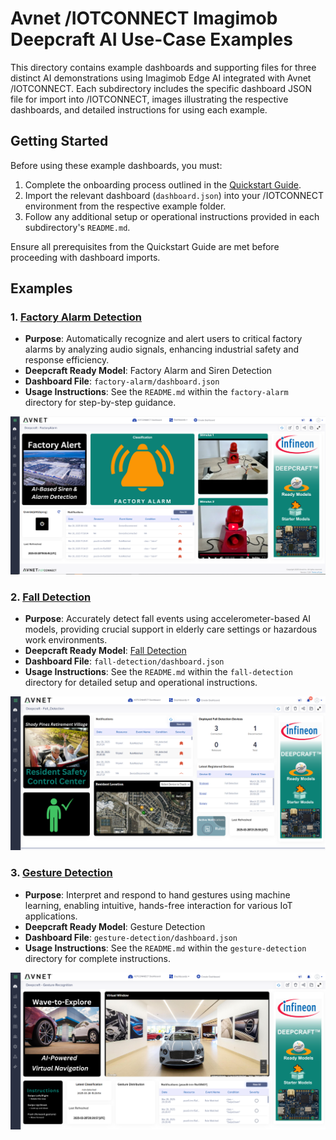 # Avnet /IOTCONNECT Imagimob Deepcraft AI Use-Case Examples

This directory contains example dashboards and supporting files for three distinct AI demonstrations using Imagimob Edge AI integrated with Avnet /IOTCONNECT. Each subdirectory includes the specific dashboard JSON file for import into /IOTCONNECT, images illustrating the respective dashboards, and detailed instructions for using each example.

## Getting Started
Before using these example dashboards, you must:

1. Complete the onboarding process outlined in the [Quickstart Guide](https://github.com/avnet-iotconnect/avnet-iotc-mtb-ai-imagimob-rm/blob/main/QUICKSTART.md).
2. Import the relevant dashboard (`dashboard.json`) into your /IOTCONNECT environment from the respective example folder.
3. Follow any additional setup or operational instructions provided in each subdirectory's `README.md`.

Ensure all prerequisites from the Quickstart Guide are met before proceeding with dashboard imports.

## Examples

### 1. [Factory Alarm Detection](https://github.com/avnet-iotconnect/avnet-iotc-mtb-ai-imagimob-rm/tree/main/files/factory-alarm)
- **Purpose**: Automatically recognize and alert users to critical factory alarms by analyzing audio signals, enhancing industrial safety and response efficiency.
- **Deepcraft Ready Model**: Factory Alarm and Siren Detection
- **Dashboard File**: `factory-alarm/dashboard.json`
- **Usage Instructions**: See the `README.md` within the `factory-alarm` directory for step-by-step guidance.

![Factory Alarm Dashboard](./factory-alarm/factory_alarm_dashboard.png)

### 2. [Fall Detection](https://github.com/avnet-iotconnect/avnet-iotc-mtb-ai-imagimob-rm/tree/main/files/fall-detection)
- **Purpose**: Accurately detect fall events using accelerometer-based AI models, providing crucial support in elderly care settings or hazardous work environments.
- **Deepcraft Ready Model**: [Fall Detection](https://github.com/avnet-iotconnect/avnet-iotc-mtb-ai-fall-detection)
- **Dashboard File**: `fall-detection/dashboard.json`
- **Usage Instructions**: See the `README.md` within the `fall-detection` directory for detailed setup and operational instructions.

![Fall Detection Dashboard](./fall-detection/fall_detection_dashboard.png)

### 3. [Gesture Detection](https://github.com/avnet-iotconnect/avnet-iotc-mtb-ai-imagimob-rm/tree/main/files/gesture-detection)
- **Purpose**: Interpret and respond to hand gestures using machine learning, enabling intuitive, hands-free interaction for various IoT applications.
- **Deepcraft Ready Model**: Gesture Detection
- **Dashboard File**: `gesture-detection/dashboard.json`
- **Usage Instructions**: See the `README.md` within the `gesture-detection` directory for complete instructions.

![Gesture Detection Dashboard](./gesture-detection/retail_gesture_dashboard.png)
